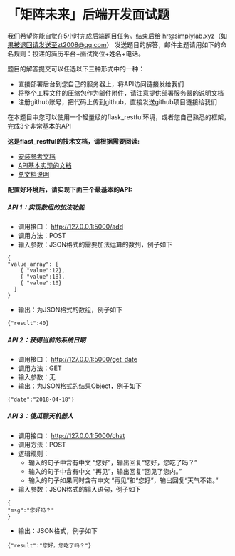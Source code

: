 # 「矩阵未来」后端开发面试题

我们希望你能自觉在5小时完成后端题目任务。结束后给 hr@simplylab.xyz（如果被退回请发送至zt2008@qq.com） 发送题目的解答，邮件主题请用如下的命名规则：投递的简历平台+面试岗位+姓名+电话。

题目的解答提交可以任选以下三种形式中的一种：
* 直接部署后台到您自己的服务器上，将API访问链接发给我们
* 将整个工程文件的压缩包作为邮件附件，请注意提供部署服务器的说明文档
* 注册github账号，把代码上传到github，直接发送github项目链接给我们


在本题目中您可以使用一个轻量级的flask_restful环境，或者您自己熟悉的框架，完成3个非常基本的API

**这是flast_restful的技术文档，请根据需要阅读:**
- [安装参考文档](https://flask-restful.readthedocs.io/en/latest/installation.html)
- [API基本实现的文档](https://flask-restful.readthedocs.io/en/latest/quickstart.html#a-minimal-api)
- [总文档说明](https://flask-restful.readthedocs.io/en/latest/)


**配置好环境后，请实现下面三个最基本的API:**

##### API 1：实现数组的加法功能
* 调用接口： http://127.0.0.1:5000/add
* 调用方法：POST
* 输入参数：JSON格式的需要加法运算的数列，例子如下
```
{
"value_array": [
    { "value":12},
    { "value":18},
    { "value":10}
  ]
}
```
* 输出：为JSON格式的数组，例子如下
```
{"result":40}
```


##### API 2：获得当前的系统日期
* 调用接口： http://127.0.0.1:5000/get_date
* 调用方法：GET
* 输入参数：无
* 输出：为JSON格式的结果Object，例子如下
```
{"date":"2018-04-18"}
```


##### API 3：傻瓜聊天机器人
* 调用接口： http://127.0.0.1:5000/chat
* 调用方法：POST
* 逻辑规则：
  * 输入的句子中含有中文 “您好”，输出回复“您好，您吃了吗？”
  * 输入的句子中含有中文 “再见”，输出回复“回见了您内。”
  * 输入的句子如果同时含有中文 “再见”和“您好”，输出回复“天气不错。”
* 输入参数：JSON格式的输入语句，例子如下
```
{
"msg":"您好吗？"
}
```
* 输出：JSON格式，例子如下
```
{"result":"您好，您吃了吗？"}
```
